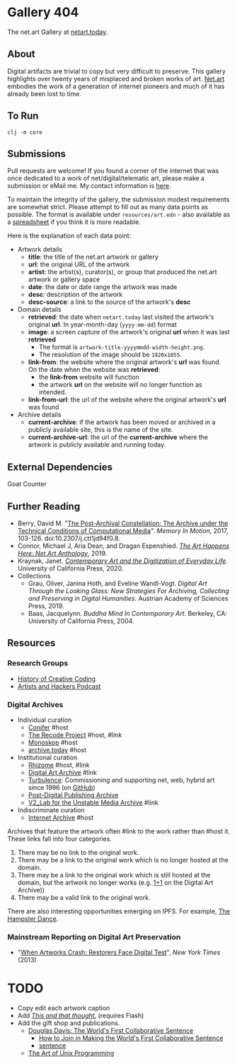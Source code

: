 # Gallery 404

The net.art Gallery at [netart.today](http://www.netart.today/).

## About

Digital artifacts are trivial to copy but very difficult to preserve. This gallery highlights over twenty years of misplaced and broken works of art. [Net.art](https://en.wikipedia.org/wiki/Net.art) embodies the work of a generation of internet pioneers and much of it has already been lost to time.

## To Run

`clj -m core`

## Submissions

Pull requests are welcome! If you found a corner of the internet that was once dedicated to a work of net/digital/telematic art, please make a submission or eMail me. My contact information is [here](https://schmud.de/pages/about.html).

To maintain the integrity of the gallery, the submission modest requirements are somewhat strict. Please attempt to fill out as many data points as possible. The format is available under `resources/art.edn` - also available as a [spreadsheet](https://airtable.com/shrhfvcQCI9R30J5F/tbl9PWDyk2nyBLy7R) if you think it is more readable.

Here is the explanation of each data point:

- Artwork details
    - **title**: the title of the net.art artwork or gallery
    - **url**: the original URL of the artwork
    - **artist**: the artist(s), curator(s), or group that produced the net.art artwork or gallery space
    - **date**: the date or date range the artwork was made
    - **desc**: description of the artwork
    - **desc-source**: a link to the source of the artwork's **desc**
- Domain details
    - **retrieved**: the date when `netart.today` last visited the artwork's original **url**. In year-month-day (`yyyy-mm-dd`) format
    - **image**: a screen capture of the artwork's original **url** when it was last **retrieved**
        - The format is `artwork-title-yyyymmdd-width-height.png`.
        - The resolution of the image should be `1920x1055`.
    - **link-from**: the website where the original artwork's **url** was found. On the date when the website was **retrieved**:
        - the **link-from** website will function
        - the artwork **url** on the website will no longer function as intended.
    - **link-from-url**: the url of the website where the original artwork's **url** was found
- Archive details
    - **current-archive**: if the artwork has been moved or archived in a publicly available site, this is the name of the site.
    - **current-archive-url**: the url of the **current-archive** where the artwork is publicly available and running today.

## External Dependencies

Goat Counter

## Further Reading

- Berry, David M. "[The Post-Archival Constellation: The Archive under the Technical Conditions of Computational Media](https://doi.org/10.2307/j.ctt1jd94f0.8)". *Memory In Motion*, 2017, 103-126. doi:10.2307/j.ctt1jd94f0.8.
- Connor, Michael J, Aria Dean, and Dragan Espenshied. *[The Art Happens Here: Net Art Anthology](https://rhizomedotorg.myshopify.com/products/the-art-happens-here-net-art-anthology)*, 2019.
- Kraynak, Janet. *[Contemporary Art and the Digitization of Everyday Life](https://www.ucpress.edu/book/9780520303911/contemporary-art-and-the-digitization-of-everyday-life)*. University of California Press, 2020.
- Collections
    - Grau, Oliver, Janina Hoth, and Eveline Wandl-Vogt. *Digital Art Through the Looking Glass: New Strategies For Archiving, Collecting and Preserving in Digital Humanities*. Austrian Academy of Sciences Press, 2019.
    - Baas, Jacquelynn. *Buddha Mind In Contemporary Art*. Berkeley, CA: University of California Press, 2004.

## Resources

### Research Groups

- [History of Creative Coding](https://groups.google.com/g/history-of-creative-coding)
- [Artists and Hackers Podcast](https://www.artistsandhackers.org/about.html)

### Digital Archives

- Individual curation
    - [Conifer](https://conifer.rhizome.org/) #host
    - [The Recode Project](http://www.recodeproject.com/) #host, #link
    - [Monoskop](https://monoskop.org/Monoskop) #host
    - [archive.today](http://archive.today/) #host
- Institutional curation
    - [Rhizome](https://rhizome.org/) #host, #link
    - [Digital Art Archive](https://www.digitalartarchive.at/nc/home.html) #link
    - [Turbulence](http://turbulence.org/): Commissioning and supporting net, web, hybrid art since 1996 (on [GitHub](https://github.com/turbulence-org))
    - [Post-Digital Publishing Archive](http://p-dpa.net/)
    - [V2_Lab for the Unstable Media Archive](https://v2.nl/archive/latest-added-works) #link
- Indiscriminate curation
    - [Internet Archive](https://archive.org) #host

Archives that feature the artwork often #link to the work rather than #host it. These links fall into four categories.

1. There may be no link to the original work.
2. There may be a link to the original work which is no longer hosted at the domain.
3. There may be a link to the original work which is still hosted at the domain, but the artwork no longer works (e.g. [1+1](https://www.digitalartarchive.at/database/general/work/1-1.html) on the Digital Art Archive))
4. There may be a valid link to the original work.

There are also interesting opportunities emerging on IPFS. For example, [The Hampster Dance](https://ipfs.io/ipfs/QmT85wMjWsywH6K6dQFZz7q93SYiVpDp5y8LEapp42kvHj/).

### Mainstream Reporting on Digital Art Preservation

- "[When Artworks Crash: Restorers Face Digital Test](https://www.nytimes.com/2013/06/10/arts/design/whitney-saves-douglas-daviss-first-collaborative-sentence.html)", *New York Times* (2013)

# TODO

- Copy edit each artwork caption
- Add [*This and that thought.*](http://turbulence.org/project/this-and-that-thought/) (requires Flash)
- Add the gift shop and publications.
    - [Douglas Davis:
The World's First Collaborative Sentence](https://whitney.org/artport/douglas-davis)
        - [How to Join in Making the World's First Collaborative Sentence](https://artport.whitney.org/collection/DouglasDavis/live/writesentence.html)
        - [sentence](https://artport.whitney.org/collection/DouglasDavis/live/Sentence/sentence1.html)
    - [The Art of Unix Programming](https://www.arp242.net/the-art-of-unix-programming/)
